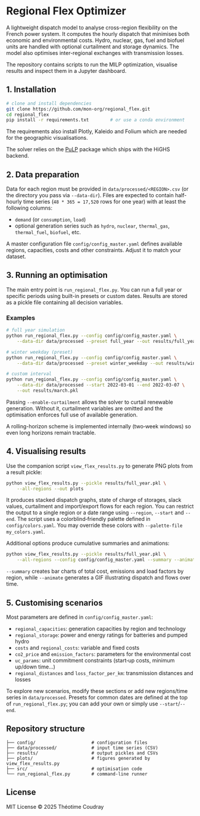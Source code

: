 # Regional Flex Optimizer

A lightweight dispatch model to analyse cross-region flexibility on the French power system. It computes the hourly dispatch that minimises both economic and environmental costs. Hydro, nuclear, gas, fuel and biofuel units are handled with optional curtailment and storage dynamics. The model also optimises inter-regional exchanges with transmission losses.

The repository contains scripts to run the MILP optimization, visualise results and inspect them in a Jupyter dashboard.

## 1. Installation

```bash
# clone and install dependencies
git clone https://github.com/mon-org/regional_flex.git
cd regional_flex
pip install -r requirements.txt        # or use a conda environment
```

The requirements also install Plotly, Kaleido and Folium which are needed for the geographic visualisations.

The solver relies on the [PuLP](https://pypi.org/project/PuLP/) package which ships with the HiGHS backend.

## 2. Data preparation

Data for each region must be provided in `data/processed/<REGION>.csv` (or the directory you pass via `--data-dir`). Files are expected to contain half-hourly time series (`48 * 365 = 17,520` rows for one year) with at least the following columns:

- `demand` (or `consumption`, `load`)
- optional generation series such as `hydro`, `nuclear`, `thermal_gas`, `thermal_fuel`, `biofuel`, etc.

A master configuration file `config/config_master.yaml` defines available regions, capacities, costs and other constraints. Adjust it to match your dataset.

## 3. Running an optimisation

The main entry point is `run_regional_flex.py`. You can run a full year or specific periods using built-in presets or custom dates. Results are stored as a pickle file containing all decision variables.

### Examples

```bash
# full year simulation
python run_regional_flex.py --config config/config_master.yaml \
    --data-dir data/processed --preset full_year --out results/full_year.pkl

# winter weekday (preset)
python run_regional_flex.py --config config/config_master.yaml \
    --data-dir data/processed --preset winter_weekday --out results/winter_weekday.pkl

# custom interval
python run_regional_flex.py --config config/config_master.yaml \
    --data-dir data/processed --start 2022-03-01 --end 2022-03-07 \
    --out results/march.pkl
```

Passing `--enable-curtailment` allows the solver to curtail renewable generation. Without it, curtailment variables are omitted and the optimisation enforces full use of available generation.

A rolling-horizon scheme is implemented internally (two‑week windows) so even long horizons remain tractable.

## 4. Visualising results

Use the companion script `view_flex_results.py` to generate PNG plots from a result pickle:

```bash
python view_flex_results.py --pickle results/full_year.pkl \
    --all-regions --out plots
```

It produces stacked dispatch graphs, state of charge of storages, slack values, curtailment and import/export flows for each region. You can restrict the output to a single region or a date range using `--region`, `--start` and `--end`. The script uses a colorblind‑friendly palette defined in `config/colors.yaml`. You may override these colors with `--palette-file my_colors.yaml`.


Additional options produce cumulative summaries and animations:

```bash
python view_flex_results.py --pickle results/full_year.pkl \
    --all-regions --config config/config_master.yaml --summary --animate
```

`--summary` creates bar charts of total cost, emissions and load factors by region, while `--animate` generates a GIF illustrating dispatch and flows over time.

## 5. Customising scenarios

Most parameters are defined in `config/config_master.yaml`:

- `regional_capacities`: generation capacities by region and technology
- `regional_storage`: power and energy ratings for batteries and pumped hydro
- `costs` and `regional_costs`: variable and fixed costs
- `co2_price` and `emission_factors`: parameters for the environmental cost
- `uc_params`: unit commitment constraints (start‑up costs, minimum up/down time...)
- `regional_distances` and `loss_factor_per_km`: transmission distances and losses

To explore new scenarios, modify these sections or add new regions/time series in `data/processed`. Presets for common dates are defined at the top of `run_regional_flex.py`; you can add your own or simply use `--start`/`--end`.

## Repository structure

```
├── config/                     # configuration files
├── data/processed/             # input time series (CSV)
├── results/                    # output pickles and CSVs
├── plots/                      # figures generated by view_flex_results.py
├── src/                        # optimisation code
└── run_regional_flex.py        # command-line runner
```

## License

MIT License © 2025 Théotime Coudray

